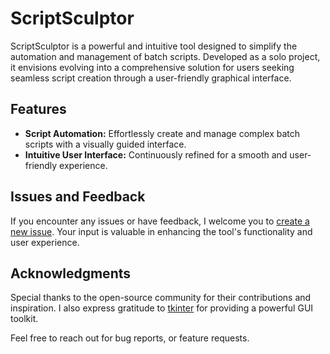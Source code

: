 # ScriptSculptor

ScriptSculptor is a powerful and intuitive tool designed to simplify the automation and management of batch scripts. Developed as a solo project, it envisions evolving into a comprehensive solution for users seeking seamless script creation through a user-friendly graphical interface.

## Features

- **Script Automation:** Effortlessly create and manage complex batch scripts with a visually guided interface.
- **Intuitive User Interface:** Continuously refined for a smooth and user-friendly experience.

## Issues and Feedback

If you encounter any issues or have feedback, I welcome you to [create a new issue](https://github.com/NirKors/ScriptSculptor/issues). Your input is valuable in enhancing the tool's functionality and user experience.

## Acknowledgments

Special thanks to the open-source community for their contributions and inspiration. I also express gratitude to [tkinter](https://docs.python.org/3/library/tkinter.html) for providing a powerful GUI toolkit.

Feel free to reach out for bug reports, or feature requests.
